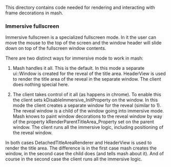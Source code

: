 This directory contains code needed for rendering and interacting with
frame decorations in mash.

### Immersive fullscreen

Immersive fullscreen is a specialized fullscreen mode. In it the user
can move the mouse to the top of the screen and the window header
will slide down on top of the fullscreen window contents.

There are two distinct ways for immersive mode to work in mash:

1. Mash handles it all. This is the default. In this mode a separate
ui::Window is created for the reveal of the title area. HeaderView is used to
render the title area of the reveal in the separate window. The client
does nothing special here.

2. The client takes control of it all (as happens in chrome). To
enable this the client sets kDisableImmersive_InitProperty on the window. In 
this mode the client creates a separate window for the reveal (similar to
1). The reveal window is a child of the window going into immersive
mode. Mash knows to paint window decorations to the reveal window by way of
the property kRenderParentTitleArea_Property set on the parent
window. The client runs all the immersive logic, including positioning
of the reveal window.

In both cases DetachedTitleAreaRenderer and HeaderView is used to
render the title area. The difference is in the first case mash
creates the window, in the second case the child does (and tells mash
about it). And of course in the second case the client runs all the
immersive logic.
